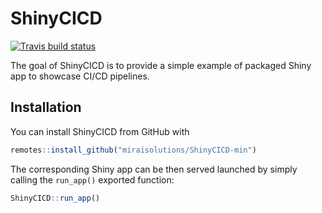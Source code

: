 
# ShinyCICD

<!-- badges: start -->
[![Travis build status](https://travis-ci.com/ranghetti/ShinyCICD-min.svg?branch=master)](https://travis-ci.com/ranghetti/ShinyCICD-min)
<!-- badges: end -->

The goal of ShinyCICD is to provide a simple example of packaged Shiny app to showcase CI/CD pipelines.

## Installation

You can install ShinyCICD from GitHub with

``` r
remotes::install_github("miraisolutions/ShinyCICD-min")
```

The corresponding Shiny app can be then served launched by simply calling the `run_app()` exported function:

``` r
ShinyCICD::run_app()
```
